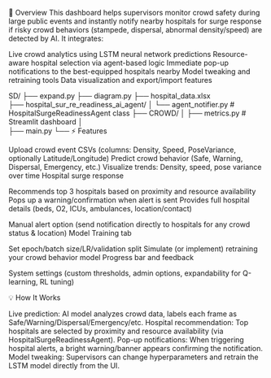 🚥 Overview
This dashboard helps supervisors monitor crowd safety during large public events and instantly notify nearby hospitals for surge response if risky crowd behaviors (stampede, dispersal, abnormal density/speed) are detected by AI.
It integrates:

Live crowd analytics using LSTM neural network predictions
Resource-aware hospital selection via agent-based logic
Immediate pop-up notifications to the best-equipped hospitals nearby
Model tweaking and retraining tools
Data visualization and export/import features

SD/
├── expand.py
├── diagram.py
├── hospital_data.xlsx           
├── hospital_sur_re_readiness_ai_agent/
│   └── agent_notifier.py        # HospitalSurgeReadinessAgent class
├── CROWD/
│   ├── metrics.py       # Streamlit dashboard
│              
├── main.py
└──
⚡ Features

Upload crowd event CSVs (columns: Density, Speed, PoseVariance, optionally Latitude/Longitude)
Predict crowd behavior (Safe, Warning, Dispersal, Emergency, etc.)
Visualize trends: Density, speed, pose variance over time
Hospital surge response

Recommends top 3 hospitals based on proximity and resource availability
Pops up a warning/confirmation when alert is sent
Provides full hospital details (beds, O2, ICUs, ambulances, location/contact)


Manual alert option (send notification directly to hospitals for any crowd status & location)
Model Training tab

Set epoch/batch size/LR/validation split
Simulate (or implement) retraining your crowd behavior model
Progress bar and feedback


System settings (custom thresholds, admin options, expandability for Q-learning, RL tuning)

💡 How It Works

Live prediction: AI model analyzes crowd data, labels each frame as Safe/Warning/Dispersal/Emergency/etc.
Hospital recommendation: Top hospitals are selected by proximity and resource availability (via HospitalSurgeReadinessAgent).
Pop-up notifications: When triggering hospital alerts, a bright warning/banner appears confirming the notification.
Model tweaking: Supervisors can change hyperparameters and retrain the LSTM model directly from the UI.
